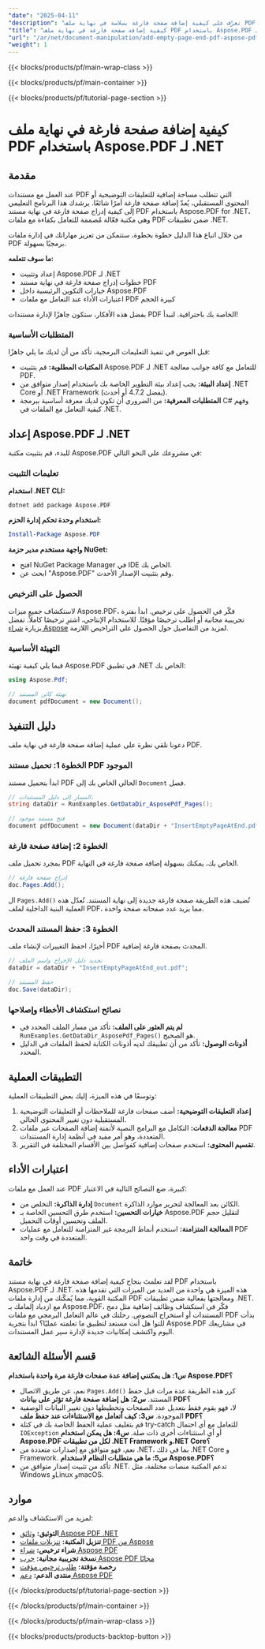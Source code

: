 ```yaml
---
"date": "2025-04-11"
"description": "تعرّف على كيفية إضافة صفحة فارغة بسلاسة في نهاية ملف PDF باستخدام Aspose.PDF لـ .NET. يغطي هذا البرنامج التعليمي الشامل الإعداد والتنفيذ وأفضل الممارسات."
"title": "كيفية إضافة صفحة فارغة في نهاية ملف PDF باستخدام Aspose.PDF لـ .NET | دليل خطوة بخطوة"
"url": "/ar/net/document-manipulation/add-empty-page-end-pdf-aspose-pdf-net/"
"weight": 1
---
```


{{< blocks/products/pf/main-wrap-class >}}

{{< blocks/products/pf/main-container >}}

{{< blocks/products/pf/tutorial-page-section >}}


# كيفية إضافة صفحة فارغة في نهاية ملف PDF باستخدام Aspose.PDF لـ .NET

## مقدمة

عند العمل مع مستندات PDF التي تتطلب مساحة إضافية للتعليقات التوضيحية أو المحتوى المستقبلي، يُعدّ إضافة صفحة فارغة أمرًا شائعًا. يرشدك هذا البرنامج التعليمي إلى كيفية إدراج صفحة فارغة في نهاية مستند PDF باستخدام Aspose.PDF for .NET، وهي مكتبة فعّالة مُصممة للتعامل بكفاءة مع ملفات PDF ضمن تطبيقات .NET.

من خلال اتباع هذا الدليل خطوة بخطوة، ستتمكن من تعزيز مهاراتك في إدارة ملفات PDF برمجيًا بسهولة.

**ما سوف تتعلمه:**
- إعداد وتثبيت Aspose.PDF لـ .NET
- خطوات إدراج صفحة فارغة في نهاية مستند PDF
- خيارات التكوين الرئيسية داخل Aspose.PDF
- اعتبارات الأداء عند التعامل مع ملفات PDF كبيرة الحجم

بفضل هذه الأفكار، ستكون جاهزًا لإدارة مستندات PDF الخاصة بك باحترافية. لنبدأ!

### المتطلبات الأساسية
قبل الغوص في تنفيذ التعليمات البرمجية، تأكد من أن لديك ما يلي جاهزًا:

- **المكتبات المطلوبة:** قم بتثبيت Aspose.PDF لـ .NET للتعامل مع كافة جوانب معالجة PDF.
- **إعداد البيئة:** يجب إعداد بيئة التطوير الخاصة بك باستخدام إصدار متوافق من .NET Core أو .NET Framework (يفضل 4.7.2 أو أحدث).
- **المتطلبات المعرفية:** من الضروري أن تكون لديك معرفة أساسية ببرمجة C# وفهم كيفية التعامل مع الملفات في .NET.

## إعداد Aspose.PDF لـ .NET
للبدء، قم بتثبيت مكتبة Aspose.PDF في مشروعك على النحو التالي:

### تعليمات التثبيت
**استخدام .NET CLI:**
```bash
dotnet add package Aspose.PDF
```
**استخدام وحدة تحكم إدارة الحزم:**
```powershell
Install-Package Aspose.PDF
```
**واجهة مستخدم مدير حزمة NuGet:**
- افتح NuGet Package Manager في IDE الخاص بك.
- ابحث عن "Aspose.PDF" وقم بتثبيت الإصدار الأحدث.

### الحصول على الترخيص
لاستكشاف جميع ميزات Aspose.PDF، فكّر في الحصول على ترخيص. ابدأ بفترة تجريبية مجانية أو اطلب ترخيصًا مؤقتًا. للاستخدام الإنتاجي، اشترِ ترخيصًا كاملاً. تفضل بزيارة [شراء Aspose](https://purchase.aspose.com/buy) لمزيد من التفاصيل حول الحصول على التراخيص اللازمة.

### التهيئة الأساسية
فيما يلي كيفية تهيئة Aspose.PDF في تطبيق .NET الخاص بك:
```csharp
using Aspose.Pdf;

// تهيئة كائن المستند
document pdfDocument = new Document();
```
## دليل التنفيذ
دعونا نلقي نظرة على عملية إضافة صفحة فارغة في نهاية ملف PDF.

### الخطوة 1: تحميل مستند PDF الموجود
ابدأ بتحميل مستند PDF الحالي الخاص بك إلى `Document` فصل.
```csharp
// المسار إلى دليل المستندات.
string dataDir = RunExamples.GetDataDir_AsposePdf_Pages();

// فتح مستند موجود
document pdfDocument = new Document(dataDir + "InsertEmptyPageAtEnd.pdf");
```
### الخطوة 2: إضافة صفحة فارغة
بمجرد تحميل ملف PDF الخاص بك، يمكنك بسهولة إضافة صفحة فارغة في النهاية.
```csharp
// إدراج صفحة فارغة
doc.Pages.Add();
```
ال `Pages.Add()` تُضيف هذه الطريقة صفحة فارغة جديدة إلى نهاية المستند. تُعدّل هذه العملية البنية الداخلية لملف PDF، مما يزيد عدد صفحاته صفحة واحدة.
### الخطوة 3: حفظ المستند المحدث
أخيرًا، احفظ التغييرات لإنشاء ملف PDF المحدث بصفحة فارغة إضافية.
```csharp
// تحديد دليل الإخراج واسم الملف
dataDir = dataDir + "InsertEmptyPageAtEnd_out.pdf";

// حفظ المستند
doc.Save(dataDir);
```
### نصائح استكشاف الأخطاء وإصلاحها
- **لم يتم العثور على الملف:** تأكد من مسار الملف المحدد في `RunExamples.GetDataDir_AsposePdf_Pages()` هو الصحيح.
- **أذونات الوصول:** تأكد من أن تطبيقك لديه أذونات الكتابة لحفظ الملفات في الدليل المحدد.
## التطبيقات العملية
وتوسعًا في هذه الميزة، إليك بعض التطبيقات العملية:
1. **إعداد التعليقات التوضيحية:** أضف صفحات فارغة للملاحظات أو التعليقات التوضيحية المستقبلية دون تغيير المحتوى الحالي.
2. **معالجة الدفعات:** التكامل مع البرامج النصية لأتمتة إضافة الصفحات عبر ملفات PDF المتعددة، وهو أمر مفيد في أنظمة إدارة المستندات.
3. **تقسيم المحتوى:** استخدم صفحات إضافية كفواصل بين الأقسام المختلفة في التقرير.
## اعتبارات الأداء
عند العمل مع ملفات PDF كبيرة، ضع النصائح التالية في الاعتبار:
- **إدارة الذاكرة:** التخلص من `Document` الكائن بعد المعالجة لتحرير موارد الذاكرة.
- **خيارات التحسين:** استخدم طرق التحسين الخاصة بـ Aspose.PDF لتقليل حجم الملف وتحسين أوقات التحميل.
- **المعالجة المتزامنة:** استخدم أنماط البرمجة غير المتزامنة للتعامل مع عمليات PDF المتعددة في وقت واحد.
## خاتمة
لقد تعلمتَ بنجاح كيفية إضافة صفحة فارغة في نهاية مستند PDF باستخدام Aspose.PDF لـ .NET. هذه الميزة هي واحدة من العديد من الميزات التي تقدمها هذه المكتبة القوية، مما يُمكّنك من إدارة ملفات PDF ومعالجتها بفعالية ضمن تطبيقات .NET.
مع ازدياد إلمامك بـ Aspose.PDF، فكّر في استكشاف وظائف إضافية مثل دمج المستندات أو استخراج النصوص. رحلتك في عالم التعامل البرمجي مع ملفات PDF بدأت للتو!
هل أنت مستعد لتطبيق ما تعلمته عمليًا؟ ابدأ بتجربة Aspose.PDF في مشاريعك اليوم واكتشف إمكانيات جديدة لإدارة سير عمل المستندات.
## قسم الأسئلة الشائعة
**س1: هل يمكنني إضافة عدة صفحات فارغة مرة واحدة باستخدام Aspose.PDF؟**
- نعم، عن طريق الاتصال `Pages.Add()` كرر هذه الطريقة عدة مرات قبل حفظ المستند.
**س2: هل إضافة صفحة فارغة تؤثر على بيانات PDF؟**
- لا، فهو يقوم فقط بتعديل عدد الصفحات وتخطيطها دون تغيير البيانات الوصفية الموجودة.
**س3: كيف أتعامل مع الاستثناءات عند حفظ ملف PDF؟**
- قم بتغليف عملية الحفظ الخاصة بك في كتلة try-catch للتعامل مع أي احتمال `IOException` أو أي استثناءات أخرى ذات صلة.
**س4: هل يمكن استخدام Aspose.PDF لكل من تطبيقات .NET Framework و.NET Core؟**
- نعم، فهو متوافق مع إصدارات متعددة من .NET، بما في ذلك .NET Core و Framework.
**س5: ما هي متطلبات النظام لاستخدام Aspose.PDF؟**
- تأكد من تثبيت إصدار متوافق من .NET. تدعم المكتبة منصات مختلفة، مثل Windows وLinux وmacOS.
## موارد
لمزيد من الاستكشاف والدعم:
- **التوثيق:** [وثائق Aspose PDF .NET](https://reference.aspose.com/pdf/net/)
- **تنزيل المكتبة:** [تنزيلات ملفات PDF من Aspose](https://releases.aspose.com/pdf/net/)
- **شراء ترخيص:** [شراء Aspose PDF](https://purchase.aspose.com/buy)
- **نسخة تجريبية مجانية:** [جرب Aspose PDF مجانًا](https://releases.aspose.com/pdf/net/)
- **رخصة مؤقتة:** [طلب ترخيص مؤقت](https://purchase.aspose.com/temporary-license/)
- **منتدى الدعم:** [دعم Aspose PDF](https://forum.aspose.com/c/pdf/10)

{{< /blocks/products/pf/tutorial-page-section >}}

{{< /blocks/products/pf/main-container >}}

{{< /blocks/products/pf/main-wrap-class >}}

{{< blocks/products/products-backtop-button >}}